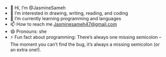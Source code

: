 - 👋 Hi, I’m @JasmineSameh
- 👀 I’m interested in drawing, writing, reading, and coding
- 🌱 I’m currently learning programming and languages
- 📫 How to reach me Jasminesameh47@gmail.com
- 😄 Pronouns: she
- ⚡ Fun fact about programming: There’s always one missing semicolon – The moment you can’t find the bug, it’s always a missing semicolon (or an extra one!).

<!---
JasmineSameh/JasmineSameh is a ✨ special ✨ repository because its `README.md` (this file) appears on your GitHub profile.
You can click the Preview link to take a look at your changes.
--->
